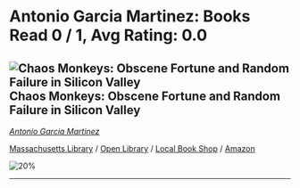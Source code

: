 # Antonio Garcia Martinez:  Books Read 0 / 1, Avg Rating: 0.0 

## ![Chaos Monkeys: Obscene Fortune and Random Failure in Silicon Valley](https://covers.openlibrary.org/b/isbn/9780062458193-M.jpg) Chaos Monkeys: Obscene Fortune and Random Failure in Silicon Valley
*[Antonio Garcia Martinez](../AntonioGarciaMartinez)*

[Massachusetts Library](https://library.minlib.net/search/i=9780062458193) / [Open Library](http://openlibrary.org/isbn/9780062458193) / [Local Book Shop](https://bookshop.org/books/chaos-monkeys:-obscene-fortune-and-random-failure-in-silicon-valley/9780062458193) / [Amazon](https://smile.amazon.com/dp/0062458205)

![20%](https://progress-bar.dev/20) 



---
